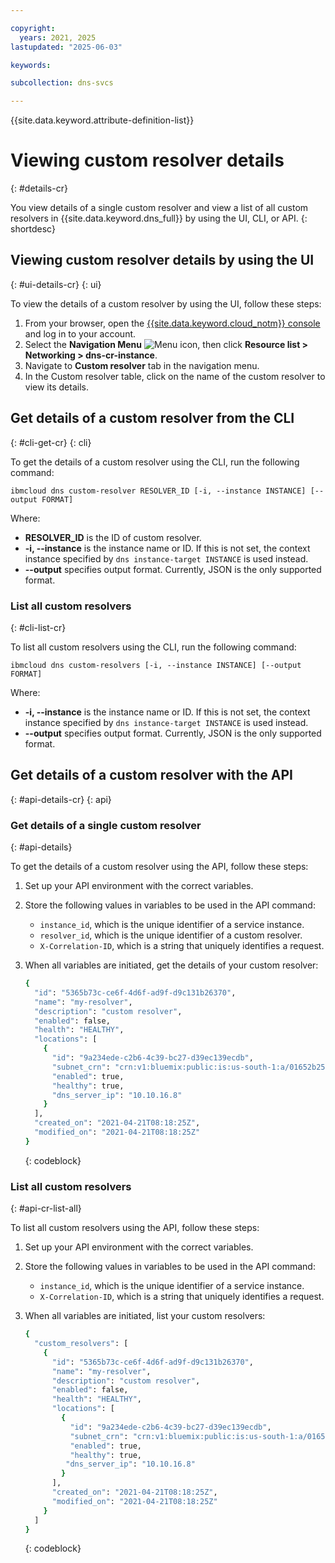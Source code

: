 ```yaml
---

copyright:
  years: 2021, 2025
lastupdated: "2025-06-03"

keywords:

subcollection: dns-svcs

---
```


{{site.data.keyword.attribute-definition-list}}

# Viewing custom resolver details
{: #details-cr}

You view details of a single custom resolver and view a list of all custom resolvers in {{site.data.keyword.dns_full}} by using the UI, CLI, or API.
{: shortdesc}

## Viewing custom resolver details by using the UI
{: #ui-details-cr}
{: ui}

To view the details of a custom resolver by using the UI, follow these steps:

1. From your browser, open the [{{site.data.keyword.cloud_notm}} console](/login) and log in to your account.
1. Select the **Navigation Menu** ![Menu icon](../icons/icon_hamburger.svg), then click **Resource list > Networking > dns-cr-instance**.
1. Navigate to **Custom resolver** tab in the navigation menu.
1. In the Custom resolver table, click on the name of the custom resolver to view its details.

## Get details of a custom resolver from the CLI
{: #cli-get-cr}
{: cli}

To get the details of a custom resolver using the CLI, run the following command:

`ibmcloud dns custom-resolver RESOLVER_ID [-i, --instance INSTANCE] [--output FORMAT]`

Where:

- **RESOLVER_ID** is the ID of custom resolver.
- **-i, --instance** is the instance name or ID. If this is not set, the context instance specified by `dns instance-target INSTANCE` is used instead.
- **--output** specifies output format. Currently, JSON is the only supported format.

### List all custom resolvers
{: #cli-list-cr}

To list all custom resolvers using the CLI, run the following command:

`ibmcloud dns custom-resolvers [-i, --instance INSTANCE] [--output FORMAT]`

Where:

- **-i, --instance** is the instance name or ID. If this is not set, the context instance specified by `dns instance-target INSTANCE` is used instead.
- **--output** specifies output format. Currently, JSON is the only supported format.

## Get details of a custom resolver with the API
{: #api-details-cr}
{: api}

### Get details of a single custom resolver
{: #api-details}

To get the details of a custom resolver using the API, follow these steps:

1. Set up your API environment with the correct variables.
1. Store the following values in variables to be used in the API command:
    * `instance_id`, which is the unique identifier of a service instance.
    * `resolver_id`, which is the unique identifier of a custom resolver.
    * `X-Correlation-ID`, which is a string that uniquely identifies a request.
1. When all variables are initiated, get the details of your custom resolver:

    ```sh
    {
      "id": "5365b73c-ce6f-4d6f-ad9f-d9c131b26370",
      "name": "my-resolver",
      "description": "custom resolver",
      "enabled": false,
      "health": "HEALTHY",
      "locations": [
        {
          "id": "9a234ede-c2b6-4c39-bc27-d39ec139ecdb",
          "subnet_crn": "crn:v1:bluemix:public:is:us-south-1:a/01652b251c3ae2787110a995d8db0135::subnet:0716-b49ef064-0f89-4fb1-8212-135b12568f04",
          "enabled": true,
          "healthy": true,
          "dns_server_ip": "10.10.16.8"
        }
      ],
      "created_on": "2021-04-21T08:18:25Z",
      "modified_on": "2021-04-21T08:18:25Z"
    }
    ```
    {: codeblock}

### List all custom resolvers
{: #api-cr-list-all}

To list all custom resolvers using the API, follow these steps:

1. Set up your API environment with the correct variables.
1. Store the following values in variables to be used in the API command:
    * `instance_id`, which is the unique identifier of a service instance.
    * `X-Correlation-ID`, which is a string that uniquely identifies a request.
1. When all variables are initiated, list your custom resolvers:

    ```sh
    {
      "custom_resolvers": [
        {
          "id": "5365b73c-ce6f-4d6f-ad9f-d9c131b26370",
          "name": "my-resolver",
          "description": "custom resolver",
          "enabled": false,
          "health": "HEALTHY",
          "locations": [
            {
              "id": "9a234ede-c2b6-4c39-bc27-d39ec139ecdb",
              "subnet_crn": "crn:v1:bluemix:public:is:us-south-1:a/01652b251c3ae2787110a995d8db0135::subnet:0716-b49ef064-0f89-4fb1-8212-135b12568f04",
              "enabled": true,
              "healthy": true,
             "dns_server_ip": "10.10.16.8"
            }
          ],
          "created_on": "2021-04-21T08:18:25Z",
          "modified_on": "2021-04-21T08:18:25Z"
        }
      ]
    }
    ```
    {: codeblock}
